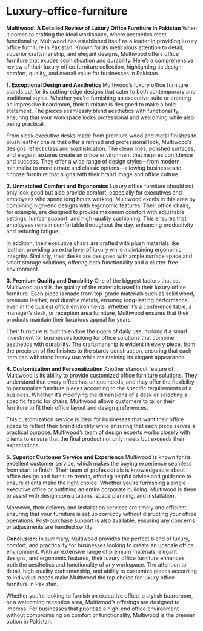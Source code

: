 # Luxury-office-furniture

**Multiwood: A Detailed Review of Luxury Office Furniture in Pakistan**
When it comes to crafting the ideal workspace, where aesthetics meet functionality, Multiwood has established itself as a leader in providing luxury office furniture in Pakistan. Known for its meticulous attention to detail, superior craftsmanship, and elegant designs, Multiwood offers office furniture that exudes sophistication and durability. Here’s a comprehensive review of their luxury office furniture collection, highlighting its design, comfort, quality, and overall value for businesses in Pakistan.

**1. Exceptional Design and Aesthetics**
Multiwood’s luxury office furniture stands out for its cutting-edge designs that cater to both contemporary and traditional styles. Whether you're furnishing an executive suite or creating an impressive boardroom, their furniture is designed to make a bold statement. The pieces seamlessly blend aesthetics with functionality, ensuring that your workspace looks professional and welcoming while also being practical.

From sleek executive desks made from premium wood and metal finishes to plush leather chairs that offer a refined and professional look, Multiwood’s designs reflect class and sophistication. The clean lines, polished surfaces, and elegant textures create an office environment that inspires confidence and success. They offer a wide range of design styles—from modern minimalist to more ornate and classic options—allowing businesses to choose furniture that aligns with their brand image and office culture.

**2. Unmatched Comfort and Ergonomics**
Luxury office furniture should not only look good but also provide comfort, especially for executives and employees who spend long hours working. Multiwood excels in this area by combining high-end designs with ergonomic features. Their office chairs, for example, are designed to provide maximum comfort with adjustable settings, lumbar support, and high-quality cushioning. This ensures that employees remain comfortable throughout the day, enhancing productivity and reducing fatigue.

In addition, their executive chairs are crafted with plush materials like leather, providing an extra level of luxury while maintaining ergonomic integrity. Similarly, their desks are designed with ample surface space and smart storage solutions, offering both functionality and a clutter-free environment.

**3. Premium Quality and Durability**
One of the biggest factors that set Multiwood apart is the quality of the materials used in their luxury office furniture. Each piece is made from top-grade materials such as solid wood, premium leather, and durable metals, ensuring long-lasting performance even in the busiest office environments. Whether it’s a conference table, a manager’s desk, or reception area furniture, Multiwood ensures that their products maintain their luxurious appeal for years.

Their furniture is built to endure the rigors of daily use, making it a smart investment for businesses looking for office solutions that combine aesthetics with durability. The craftsmanship is evident in every piece, from the precision of the finishes to the sturdy construction, ensuring that each item can withstand heavy use while maintaining its elegant appearance.

**4. Customization and Personalization**
Another standout feature of Multiwood is its ability to provide customized office furniture solutions. They understand that every office has unique needs, and they offer the flexibility to personalize furniture pieces according to the specific requirements of a business. Whether it’s modifying the dimensions of a desk or selecting a specific fabric for chairs, Multiwood allows customers to tailor their furniture to fit their office layout and design preferences.

This customization service is ideal for businesses that want their office space to reflect their brand identity while ensuring that each piece serves a practical purpose. Multiwood’s team of design experts works closely with clients to ensure that the final product not only meets but exceeds their expectations.

**5. Superior Customer Service and Experienc**e
Multiwood is known for its excellent customer service, which makes the buying experience seamless from start to finish. Their team of professionals is knowledgeable about office design and furniture trends, offering helpful advice and guidance to ensure clients make the right choice. Whether you’re furnishing a single executive office or outfitting an entire corporate building, Multiwood is there to assist with design consultations, space planning, and installation.

Moreover, their delivery and installation services are timely and efficient, ensuring that your furniture is set up correctly without disrupting your office operations. Post-purchase support is also available, ensuring any concerns or adjustments are handled swiftly.

**Conclusion:** 
In summary, Multiwood provides the perfect blend of luxury, comfort, and practicality for businesses looking to create an upscale office environment. With an extensive range of premium materials, elegant designs, and ergonomic features, their luxury office furniture enhances both the aesthetics and functionality of any workspace. The attention to detail, high-quality craftsmanship, and ability to customize pieces according to individual needs make Multiwood the top choice for luxury office furniture in Pakistan.

Whether you’re looking to furnish an executive office, a stylish boardroom, or a welcoming reception area, Multiwood’s offerings are designed to impress. For businesses that prioritize a high-end office environment without compromising on comfort or functionality, Multiwood is the premier option in Pakistan.

